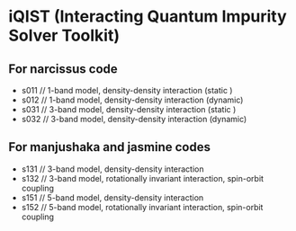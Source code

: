 # iQIST (Interacting Quantum Impurity Solver Toolkit)

## For narcissus code

* s011 // 1-band model, density-density interaction (static )
* s012 // 1-band model, density-density interaction (dynamic)
* s031 // 3-band model, density-density interaction (static )
* s032 // 3-band model, density-density interaction (dynamic)

## For manjushaka and jasmine codes

* s131 // 3-band model, density-density interaction
* s132 // 3-band model, rotationally invariant interaction, spin-orbit coupling
* s151 // 5-band model, density-density interaction
* s152 // 5-band model, rotationally invariant interaction, spin-orbit coupling

